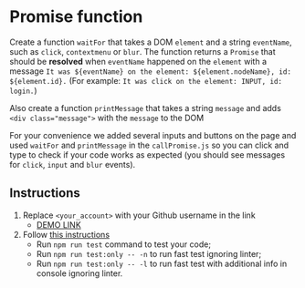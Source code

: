 # Promise function
Create a function `waitFor` that takes a DOM `element` and a string `eventName`, such as `click`, `contextmenu` or `blur`.
The function returns a `Promise` that should be **resolved** when `eventName` happened on the `element` with a message
`It was ${eventName} on the element: ${element.nodeName}, id: ${element.id}.`
(For example: `It was click on the element: INPUT, id: login.`)

Also create a function `printMessage` that takes a string `message` and adds `<div class="message">` with the `message` to the DOM

For your convenience we added several inputs and buttons on the page and used `waitFor` and `printMessage` in the `callPromise.js`
so you can click and type to check if your code works as expected (you should see messages for `click`, `input` and `blur` events).

## Instructions
1. Replace `<your_account>` with your Github username in the link
    - [DEMO LINK](https://NazariiAlieksieiev.github.io/js_promise_function_DOM/)
2. Follow [this instructions](https://mate-academy.github.io/layout_task-guideline/)
    - Run `npm run test` command to test your code;
    - Run `npm run test:only -- -n` to run fast test ignoring linter;
    - Run `npm run test:only -- -l` to run fast test with additional info in console ignoring linter.

